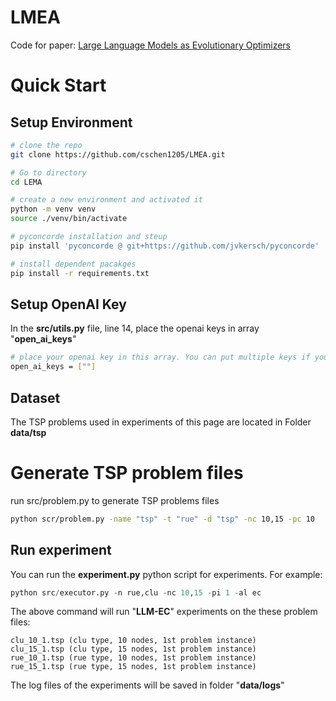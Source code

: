 # LMEA
Code for paper: [Large Language Models as Evolutionary Optimizers](https://arxiv.org/abs/2310.19046)


# Quick Start

## Setup Environment
```bash
# clone the repo
git clone https://github.com/cschen1205/LMEA.git

# Go to directory
cd LEMA

# create a new environment and activated it
python -m venv venv
source ./venv/bin/activate

# pyconcorde installation and steup
pip install 'pyconcorde @ git+https://github.com/jvkersch/pyconcorde'

# install dependent pacakges
pip install -r requirements.txt
```

## Setup OpenAI Key

In the **src/utils.py** file, line 14, place the openai keys in array "**open_ai_keys**"

```bash
# place your openai key in this array. You can put multiple keys if you want to run multiple threads
open_ai_keys = [""]   
```

## Dataset

The TSP problems used in experiments of this page are located in Folder **data/tsp**

# Generate TSP problem files

run src/problem.py to generate TSP problems files

```bash
python scr/problem.py -name "tsp" -t "rue" -d "tsp" -nc 10,15 -pc 10
```


## Run experiment

You can run the **experiment.py** python script for experiments. For example:

```python
python src/executor.py -n rue,clu -nc 10,15 -pi 1 -al ec
```

The above command will run "**LLM-EC**" experiments on the these problem files:

```
clu_10_1.tsp (clu type, 10 nodes, 1st problem instance)
clu_15_1.tsp (clu type, 15 nodes, 1st problem instance)
rue_10_1.tsp (rue type, 10 nodes, 1st problem instance)
rue_15_1.tsp (rue type, 15 nodes, 1st problem instance)
```

The log files of the experiments will be saved in folder "**data/logs**" 